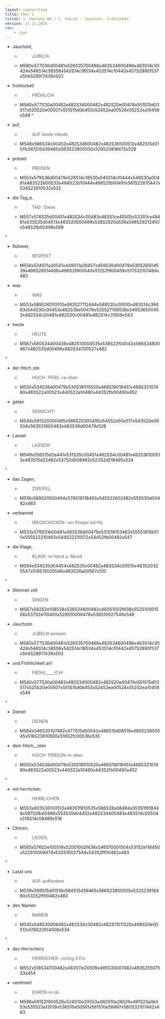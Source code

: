 ```yaml
---
layout: signwriting
title: Chor 1
title2: 1. Kantate WO / 1. Choral – Jauchzet, frohlocket!
version: 17.11.2024
css:
    - sign
---
```


<!--
https://www.signbank.org/signpuddle2.0/searchword.php
https://www.sutton-signwriting.io/signmaker
-->

- Jauchzet,
  + > JUBELN
  + M580x577S36d00481x526S35700468x483S34600496x483S14c50424x546S14c58556x542S14c18534x453S14c10442x457S2890f537x504S28917439x503

- frohlocket!
  + > FRÖHLICH
  + M540x577S30a00482x482S34000482x482S20e00474x551S15d03517x525S20e00507x551S15d0b453x524S2ea00524x552S2ea10458x549
^

- auf,
  + > AUF beide Hände
  + M548x586S34c00452x482S34600482x482S36500512x482S15d31511x561S15d39460x563S23800500x529S23818475x529

- preiset
  + > PREISEN
  + M553x579S36d00479x528S14c18530x545S14c10444x548S30a00481x483S22b00533x494S22b10444x496S2fb00491x561S22610447x534S22610532x532

- die Tag_e,
  + > TAG- Diese
  + M557x574S35d00451x482S34c00483x483S1ce40505x533S1ce48481x533S35d04513x483S20500499x528S2920a526x549S29212450x548S2fb00498x568

^  

- Rühmet,
  + > RESPEKT
  + M556x534S11a20541x449S11a28457x459S36d00479x530S26504539x486S26514456x496S2f900540x512S2f900459x517S32107484x483

- was
  + > WAS
  + M553x589S36100510x483S27112444x548S30c00510x483S14c39463x544S30c00453x482S36e00476x525S27106538x549S36500453x482S34c00481x482S30c00481x482S14c31509x543

- heute
  + > HEUTE
  + M567x580S34400436x482S10004535x538S22f04542x566S34800467x482S35d00498x482S34700527x482

^

- der Höch_ste
  + > HOCH- PERS.-re oben
  + M550x534S36d00479x530S18010520x468S18018451x468S32107480x483S22a00523x440S22a10460x443S2fb00490x452

- getan
  + > GEMACHT!
  + M544x581S20300485x566S20300495x545S2e50e517x543S20e00504x563S31600483x483S36d00479x528

- Lasset
  + > LASSEN!
  + M549x556S15d2e441x531S35c00451x482S34c00481x482S36100513x483S15d22482x537S2d508462x523S2d518495x524

^

- das Zagen,
  + > ZWEIFEL,
  + M518x589S20500494x578S18118493x545S22602482x555S30d00482x483

- verbannet
  + > WEGSCHICKEN- vor Körper bd Hä.
  + M533x579S31b00481x483S36d00479x531S18153463x555S1815b510x555S22210463x544S22210512x544S2fb00492x547

- die Klage,
  + > KLAGE-re Hand a. Mund
  + M594x534S35d04454x482S35c00482x483S34c00510x483S20320547x519S15020546x483S26a00567x510

^

- Stimmet voll
  + > SINGEN
  + M567x582S2e108528x526S34800482x483S1002f438x552S10001506x537S2e110450x528S10009476x538S10027546x549

- Jauchzen
  + > JUBELN-preisen
  + M580x577S36d00481x526S35700468x483S34600496x483S14c30424x546S14c38556x542S14c18534x453S14c10442x457S2890f537x504S28917439x503

- und Fröhlichkeit an!
  + > FRÖHL____ICH!
  + M540x577S30a00482x482S34000482x482S20e00474x551S15d03517x525S20e00507x551S15d0b453x524S2ea00524x552S2ea10458x549

^

- Dienet
  + > DIENEN
  + M584x546S30107482x477S15d00543x486S15d08519x490S23600545x518S23610500x518S2fc00536x535

- dem Höch__sten
  + > HOCH- PERSON-re oben
  + M550x534S36d00479x530S18010520x468S18018451x468S32107480x483S22a00523x440S22a10460x443S2fb00490x452

^

- mit herrlichen
  + > HERRLICHEN
  + M553x603S36100513x483S1f810535x588S28a08494x553S1f818448x587S28a10486x553S35d04452x482S34400483x483S14c00504x518S14c08469x518

- Chören,
  + > LIEDER,
  + M565x576S2e100519x520S1002f436x546S10001504x531S2e118450x522S10009474x532S10027544x543S2ff00482x483

^

- Lasst uns
  + > AUF-auffordern
  + M539x589S15d31516x564S15d39465x566S23800505x532S23818480x532S2ff00482x483

- den Namen
  + > NAMEN
  + M545x548S30006482x482S34c00482x482S11511520x499S20e00513x518S22f04508x534

^

- des Herrschers
  + > HERRSCHER- richtig 3 Fin.
  + M552x518S34700482x483S11e20509x465S30007482x483S25507533x454

- verehren!
  + > EHREN-re ob
  + M596x591S2f800528x524S10e20553x492S10e28526x491S23a0b553x535S23a13519x536S10e50581x561S10e58497x560S32107482x483
